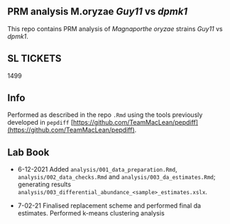 


## PRM analysis M.oryzae _Guy11_ vs _dpmk1_

This repo contains PRM analysis of _Magnaporthe oryzae_ strains _Guy11_ vs _dpmk1_. 

## SL TICKETS

1499

## Info

Performed as described in the repo `.Rmd` using the tools previously developed in `pepdiff` [https://github.com/TeamMacLean/pepdiff](https://github.com/TeamMacLean/pepdiff).

## Lab Book

  * 6-12-2021
    Added `analysis/001_data_preparation.Rmd`, `analysis/002_data_checks.Rmd` and `analysis/003_da_estimates.Rmd`; generating results `analysis/003_differential_abundance_<sample>_estimates.xslx`.
    
 * 7-02-21
  Finalised replacement scheme and performed final da estimates. Performed k-means clustering analysis
  

    
